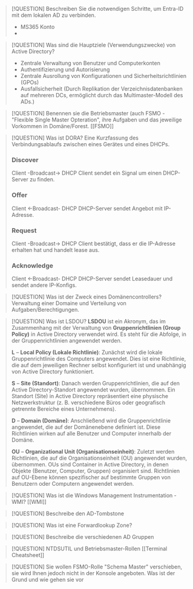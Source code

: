 > [!QUESTION] Beschreiben Sie die notwendigen Schritte, um Entra-ID mit dem lokalen AD zu verbinden.
> - MS365 Konto
> - 

> [!QUESTION] Was sind die Hauptziele (Verwendungszwecke) von Active Directory?
> - Zentrale Verwaltung von Benutzer und Computerkonten
> - Authentifizierung und Autorisierung  
> - Zentrale Ausrollung von Konfigurationen und Sicherheitsrichtlinien (GPOs)
> - Ausfallsicherheit (Durch Replikation der Verzeichnisdatenbanken auf mehreren DCs, ermöglicht durch das Multimaster-Modell des ADs.)

> [!QUESTION] Benennen sie die Betriebsmaster (auch FSMO - "Flexible Single Master Opteration", ihre Aufgaben und das jeweilige Vorkommen in Domäne/Forest.
> [[FSMO]]


> [!QUESTION] Was ist DORA?
> Eine Kurzfassung des Verbindungsablaufs zwischen eines Gerätes und eines DHCPs. 
> ### Discover
> Client -Broadcast-> DHCP
> Client sendet ein Signal um einen DHCP-Server zu finden. 
> ### Offer
> Client <-Broadcast- DHCP
> DHCP-Server sendet Angebot mit IP-Adresse.
> ### Request          
> Client -Broadcast-> DHCP
> Client bestätigt, dass er die IP-Adresse erhalten hat und handelt lease aus.
> ### Acknowledge      
> Client <-Broadcast- DHCP
> DHCP-Server sendet Leasedauer und sendet andere IP-Konfigs.

> [!QUESTION] Was ist der Zweck eines Domänencontrollers?
> Verwaltung einer Domaine und Verteilung von Aufgaben/Berechtigungen. 

> [!QUESTION] Was ist LSDOU?
> **LSDOU** ist ein Akronym, das im Zusammenhang mit der Verwaltung von **Gruppenrichtlinien (Group Policy)** in Active Directory verwendet wird. Es steht für die Abfolge, in der Gruppenrichtlinien angewendet werden.
> 
> **L** – **Local Policy (Lokale Richtlinie)**: Zunächst wird die lokale Gruppenrichtlinie des Computers angewendet. Dies ist eine Richtlinie, die auf dem jeweiligen Rechner selbst konfiguriert ist und unabhängig von Active Directory funktioniert.
> 
> **S** – **Site (Standort)**: Danach werden Gruppenrichtlinien, die auf den Active Directory-Standort angewendet wurden, übernommen. Ein Standort (Site) in Active Directory repräsentiert eine physische Netzwerkstruktur (z. B. verschiedene Büros oder geografisch getrennte Bereiche eines Unternehmens).
> 
> **D** – **Domain (Domäne)**: Anschließend wird die Gruppenrichtlinie angewendet, die auf der Domänenebene definiert ist. Diese Richtlinien wirken auf alle Benutzer und Computer innerhalb der Domäne.
> 
> **OU** – **Organizational Unit (Organisationseinheit)**: Zuletzt werden Richtlinien, die auf die Organisationseinheit (OU) angewendet wurden, übernommen. OUs sind Container in Active Directory, in denen Objekte (Benutzer, Computer, Gruppen) organisiert sind. Richtlinien auf OU-Ebene können spezifischer auf bestimmte Gruppen von Benutzern oder Computern angewendet werden.

> [!QUESTION] Was ist die Windows Management Instrumentation - WMI?
> [[WMI]]

> [!QUESTION] Beschreibe den AD-Tombstone
> 

> [!QUESTION] Was ist eine Forwardlookup Zone?
> 

> [!QUESTION] Beschreibe die verschiedenen AD Gruppen
> 

> [!QUESTION] NTDSUTIL und Betriebsmaster-Rollen 
> [[Terminal Cheatsheet]] 

> [!QUESTION] Sie wollen FSMO-Rolle "Schema Master" verschieben, sie wird Ihnen jedoch nicht in der Konsole angeboten. Was ist der Grund und wie gehen sie vor 
> 